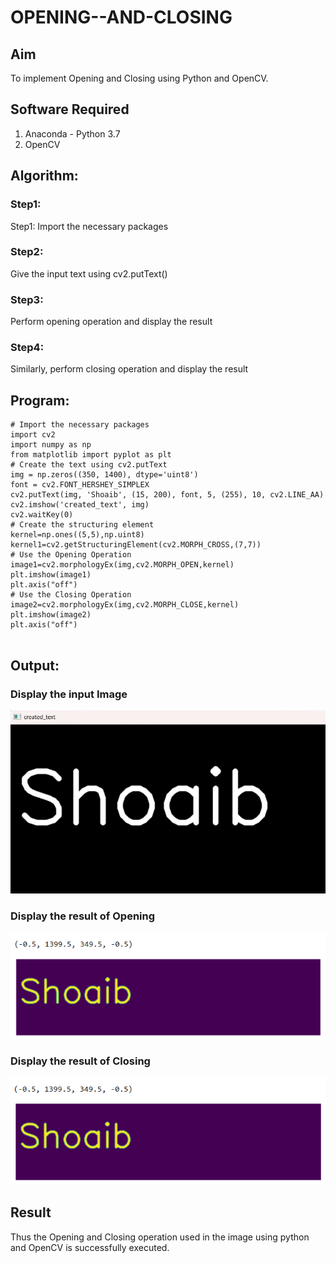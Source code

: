 # OPENING--AND-CLOSING
## Aim
To implement Opening and Closing using Python and OpenCV.

## Software Required
1. Anaconda - Python 3.7
2. OpenCV
## Algorithm:
### Step1:
Step1: Import the necessary packages

### Step2:
Give the input text using cv2.putText()

### Step3:
Perform opening operation and display the result

### Step4:
Similarly, perform closing operation and display the result
 
## Program:

``` 
# Import the necessary packages
import cv2
import numpy as np
from matplotlib import pyplot as plt
# Create the text using cv2.putText
img = np.zeros((350, 1400), dtype='uint8')
font = cv2.FONT_HERSHEY_SIMPLEX
cv2.putText(img, 'Shoaib', (15, 200), font, 5, (255), 10, cv2.LINE_AA)
cv2.imshow('created_text', img)
cv2.waitKey(0)
# Create the structuring element
kernel=np.ones((5,5),np.uint8)
kernel1=cv2.getStructuringElement(cv2.MORPH_CROSS,(7,7))
# Use the Opening Operation
image1=cv2.morphologyEx(img,cv2.MORPH_OPEN,kernel)
plt.imshow(image1)
plt.axis("off")
# Use the Closing Operation
image2=cv2.morphologyEx(img,cv2.MORPH_CLOSE,kernel)
plt.imshow(image2)
plt.axis("off")
     
```
## Output:

### Display the input Image
![alt text](image.png)

### Display the result of Opening
![alt text](image-1.png)


### Display the result of Closing
![alt text](image-2.png)


## Result
Thus the Opening and Closing operation used in the image using python and OpenCV is successfully executed.